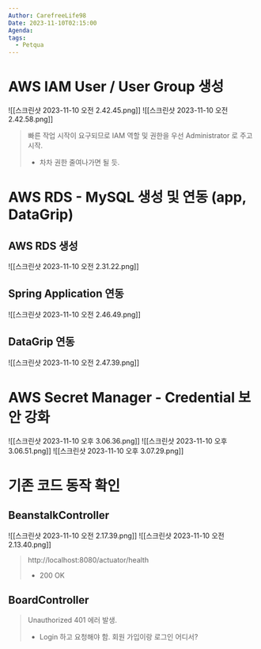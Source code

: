 ```yaml
---
Author: CarefreeLife98
Date: 2023-11-10T02:15:00
Agenda: 
tags:
  - Petqua
---
```

# AWS IAM User / User Group 생성
![[스크린샷 2023-11-10 오전 2.42.45.png]]
![[스크린샷 2023-11-10 오전 2.42.58.png]]
> 빠른 작업 시작이 요구되므로 IAM 역할 및 권한을 우선 Administrator 로 주고 시작.
> - 차차 권한 줄여나가면 될 듯.




# AWS RDS - MySQL 생성 및 연동 (app, DataGrip)
## AWS RDS 생성
![[스크린샷 2023-11-10 오전 2.31.22.png]]

## Spring Application 연동
![[스크린샷 2023-11-10 오전 2.46.49.png]]

## DataGrip 연동
![[스크린샷 2023-11-10 오전 2.47.39.png]]


# AWS Secret Manager - Credential 보안 강화
![[스크린샷 2023-11-10 오후 3.06.36.png]]
![[스크린샷 2023-11-10 오후 3.06.51.png]]
![[스크린샷 2023-11-10 오후 3.07.29.png]]







# 기존 코드 동작 확인
## BeanstalkController
![[스크린샷 2023-11-10 오전 2.17.39.png]]
![[스크린샷 2023-11-10 오전 2.13.40.png]]
> http://localhost:8080/actuator/health
> - 200 OK

## BoardController

> Unauthorized 401 에러 발생.
> - Login 하고 요청해야 함. 회원 가입이랑 로그인 어디서?

